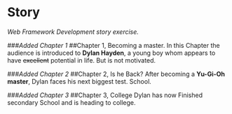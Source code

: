 # Story
 _Web Framework Development story exercise._
 
 
 ###*Added Chapter 1*
 ##Chapter 1, Becoming a master.
 In this Chapter the audience is introduced to **Dylan Hayden**, a young
 boy whom appears to have ~~excellent~~ potential in life. But is not motivated.
 
 
 ###*Added Chapter 2*
 ##Chapter 2, Is he Back?
 After becoming a **Yu-Gi-Oh master**, Dylan faces his next biggest test.
 School.
 
 
 ###*Added Chapter 3*
 ##Chapter 3, College
 Dylan has now Finished secondary School and is heading to college.